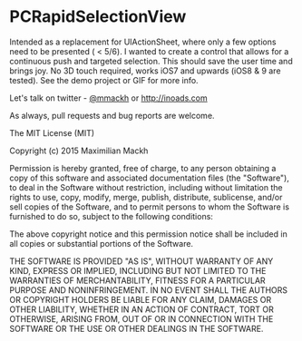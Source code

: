 # PCRapidSelectionView

Intended as a replacement for UIActionSheet, where only a few options need to be presented ( < 5/6). I wanted to create a control that allows for a continuous push and targeted selection. This should save the user time and brings joy. No 3D touch required, works iOS7 and upwards (iOS8 & 9 are tested). See the demo project or GIF for more info.

Let's talk on twitter - [@mmackh](https://twitter.com/mmackh) or http://inoads.com



As always, pull requests and bug reports are welcome.

The MIT License (MIT)

Copyright (c) 2015 Maximilian Mackh

Permission is hereby granted, free of charge, to any person obtaining a copy
of this software and associated documentation files (the "Software"), to deal
in the Software without restriction, including without limitation the rights
to use, copy, modify, merge, publish, distribute, sublicense, and/or sell
copies of the Software, and to permit persons to whom the Software is
furnished to do so, subject to the following conditions:

The above copyright notice and this permission notice shall be included in
all copies or substantial portions of the Software.

THE SOFTWARE IS PROVIDED "AS IS", WITHOUT WARRANTY OF ANY KIND, EXPRESS OR
IMPLIED, INCLUDING BUT NOT LIMITED TO THE WARRANTIES OF MERCHANTABILITY,
FITNESS FOR A PARTICULAR PURPOSE AND NONINFRINGEMENT. IN NO EVENT SHALL THE
AUTHORS OR COPYRIGHT HOLDERS BE LIABLE FOR ANY CLAIM, DAMAGES OR OTHER
LIABILITY, WHETHER IN AN ACTION OF CONTRACT, TORT OR OTHERWISE, ARISING FROM,
OUT OF OR IN CONNECTION WITH THE SOFTWARE OR THE USE OR OTHER DEALINGS IN
THE SOFTWARE.